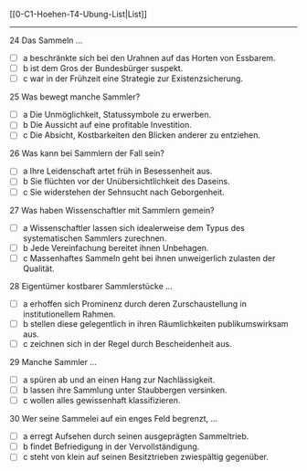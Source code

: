 [[0-C1-Hoehen-T4-Ubung-List|List]]

---

24 Das Sammeln ...
- [ ] a beschränkte sich bei den Urahnen auf das Horten von Essbarem.  
- [ ] b ist dem Gros der Bundesbürger suspekt.  
- [ ] c war in der Frühzeit eine Strategie zur Existenzsicherung.

25 Was bewegt manche Sammler?
- [ ] a Die Unmöglichkeit, Statussymbole zu erwerben.  
- [ ] b Die Aussicht auf eine profitable Investition.  
- [ ] c Die Absicht, Kostbarkeiten den Blicken anderer zu entziehen.

26 Was kann bei Sammlern der Fall sein?
- [ ] a Ihre Leidenschaft artet früh in Besessenheit aus.  
- [ ] b Sie flüchten vor der Unübersichtlichkeit des Daseins.  
- [ ] c Sie widerstehen der Sehnsucht nach Geborgenheit.

27 Was haben Wissenschaftler mit Sammlern gemein?
- [ ] a Wissenschaftler lassen sich idealerweise dem Typus des systematischen Sammlers zurechnen.  
- [ ] b Jede Vereinfachung bereitet ihnen Unbehagen.  
- [ ] c Massenhaftes Sammeln geht bei ihnen unweigerlich zulasten der Qualität.

28 Eigentümer kostbarer Sammlerstücke ...
- [ ] a erhoffen sich Prominenz durch deren Zurschaustellung in institutionellem Rahmen.  
- [ ] b stellen diese gelegentlich in ihren Räumlichkeiten publikumswirksam aus.  
- [ ] c zeichnen sich in der Regel durch Bescheidenheit aus.

29 Manche Sammler ...
- [ ] a spüren ab und an einen Hang zur Nachlässigkeit.  
- [ ] b lassen ihre Sammlung unter Staubbergen versinken.  
- [ ] c wollen alles gewissenhaft klassifizieren.

30 Wer seine Sammelei auf ein enges Feld begrenzt, ...
- [ ] a erregt Aufsehen durch seinen ausgeprägten Sammeltrieb.  
- [ ] b findet Befriedigung in der Vervollständigung.  
- [ ] c steht von klein auf seinen Besitztrieben zwiespältig gegenüber.
